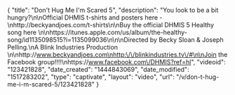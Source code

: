 {
    "title": "Don't Hug Me I'm Scared 5",
    "description": "You look to be a bit hungry?\n\nOfficial DHMIS t-shirts and posters here -\nhttp:\/\/beckyandjoes.com\/t-shirts\n\nBuy the official DHMIS 5 Healthy song here \n\nhttps:\/\/itunes.apple.com\/us\/album\/the-healthy-song\/id1135098515?i=1135099036\n\n\nDirected by Becky Sloan & Joseph Pelling.\nA Blink Industries Production \n\nhttp:\/\/www.beckyandjoes.com\nhttp:\/\/blinkindustries.tv\/#\n\nJoin the Facebook group!!!!\nhttps:\/\/www.facebook.com\/DHMIS?ref=hl",
    "videoid": "123421828",
    "date_created": "1444843069",
    "date_modified": "1517283202",
    "type": "captivate",
    "layout": "video",
    "url": "\/v\/don-t-hug-me-i-m-scared-5\/123421828"
}